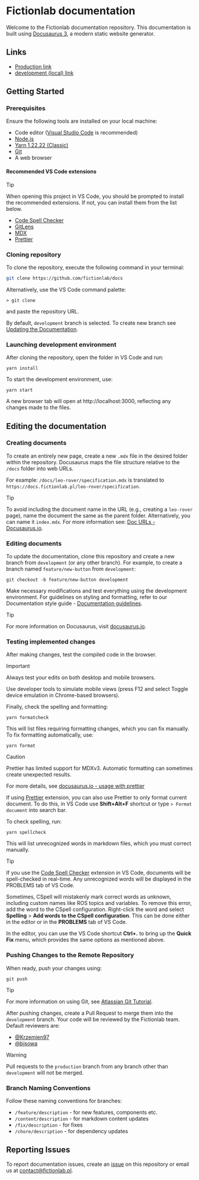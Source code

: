 # Fictionlab documentation

Welcome to the Fictionlab documentation repository. This documentation is built
using [Docusaurus 3](https://docusaurus.io/), a modern static website generator.

## Links

- [Production link](http://docs.fictionlab.pl)
- [development (local) link](http://localhost:3000)

## Getting Started

### Prerequisites

Ensure the following tools are installed on your local machine:

- Code editor ([Visual Studio Code](https://code.visualstudio.com/) is
  recommended)
- [Node.js](https://nodejs.org/en/)
- [Yarn 1.22.22 (Classic)](https://classic.yarnpkg.com/en/)
- [Git](https://git-scm.com/)
- A web browser

#### Recommended VS Code extensions

<!-- prettier-ignore -->
> [!TIP]
> When opening this project in VS Code, you should be prompted to install the recommended extensions. If not, you can install them from the list below.

- [Code Spell Checker](https://marketplace.visualstudio.com/items?itemName=streetsidesoftware.code-spell-checker)
- [GitLens](https://marketplace.visualstudio.com/items?itemName=eamodio.gitlens)
- [MDX](https://marketplace.visualstudio.com/items?itemName=unifiedjs.vscode-mdx)
- [Prettier](https://marketplace.visualstudio.com/items?itemName=esbenp.prettier-vscode)

### Cloning repository

To clone the repository, execute the following command in your terminal:

```sh
git clone https://github.com/fictionlab/docs
```

Alternatively, use the VS Code command palette:

```
> git clone
```

and paste the repository URL.

By default, `development` branch is selected. To create new branch see
[Updating the Documentation](#updating-the-documentation).

### Launching development environment

After cloning the repository, open the folder in VS Code and run:

```
yarn install
```

To start the development environment, use:

```
yarn start
```

A new browser tab will open at http://localhost:3000, reflecting any changes
made to the files.

## Editing the documentation

### Creating documents

To create an entirely new page, create a new `.mdx` file in the desired folder
within the repository. Docusaurus maps the file structure relative to the
`/docs` folder into web URLs.

For example: `/docs/leo-rover/specification.mdx` is translated to
`https://docs.fictionlab.pl/leo-rover/specification`.

<!-- prettier-ignore -->
> [!TIP]
> To avoid including the document name in the URL (e.g., creating a `leo-rover` page), name the document the same as the parent folder.
> Alternatively, you can name it `index.mdx`. For more information see: [Doc URLs - Docusaurus.io](https://docusaurus.io/docs/create-doc#doc-urls).

### Editing documents

To update the documentation, clone this repository and create a new branch from
`development` (or any other branch). For example, to create a branch named
`feature/new-button` from `development`:

```
git checkout -b feature/new-button development
```

Make necessary modifications and test everything using the development
environment. For guidelines on styling and formatting, refer to our
Documentation style guide -
[Documentation guidelines](https://docs.fictionlab.pl/guidelines).

<!-- prettier-ignore -->
> [!TIP]
> For more information on Docusaurus, visit [docusaurus.io](https://docusaurus.io/docs).

### Testing implemented changes

After making changes, test the compiled code in the browser.

<!-- prettier-ignore -->
> [!IMPORTANT]
> Always test your edits on both desktop and mobile browsers.
>
> Use developer tools to simulate mobile views (press F12 and select Toggle device emulation in Chrome-based browsers).

Finally, check the spelling and formatting:

```
yarn formatcheck
```

This will list files requiring formatting changes, which you can fix manually.
To fix formatting automatically, use:

```
yarn format
```

<!-- prettier-ignore -->
> [!CAUTION]
> Prettier has limited support for MDXv3. Automatic formatting can sometimes create unexpected results.
>
> For more details, see [docusaurus.io - usage with prettier](https://docusaurus.io/docs/markdown-features/admonitions#usage-with-prettier)

If using
[Prettier](https://marketplace.visualstudio.com/items?itemName=esbenp.prettier-vscode)
extension, you can also use Prettier to only format current document. To do
this, in VS Code use **Shift+Alt+F** shortcut or type `> Format document` into
search bar.

To check spelling, run:

```
yarn spellcheck
```

This will list unrecognized words in markdown files, which you must correct
manually.

<!-- prettier-ignore -->
> [!TIP]
> If you use the [Code Spell Checker](https://marketplace.visualstudio.com/items?itemName=streetsidesoftware.code-spell-checker)
> extension in VS Code, documents will be spell-checked in real-time. Any unrecognized words will be displayed in the PROBLEMS tab of VS Code.

Sometimes, CSpell will mistakenly mark correct words as unknown, including
custom names like ROS topics and variables. To remove this error, add the word
to the CSpell configuration. Right-click the word and select **Spelling** >
**Add words to the CSpell configuration**. This can be done either in the editor
or in the **PROBLEMS** tab of VS Code.

In the editor, you can use the VS Code shortcut **Ctrl+.** to bring up the
**Quick Fix** menu, which provides the same options as mentioned above.

### Pushing Changes to the Remote Repository

When ready, push your changes using:

```
git push
```

<!-- prettier-ignore -->
> [!TIP]
> For more information on using Git, see [Atlassian Git Tutorial](https://www.atlassian.com/git).

After pushing changes, create a Pull Request to merge them into the
`development` branch. Your code will be reviewed by the Fictionlab team. Default
reviewers are:

- [@Krzemien97](https://github.com/Krzemien97)
- [@bjsowa](https://github.com/bjsowa)

<!-- prettier-ignore -->
> [!WARNING]
> Pull requests to the `production` branch from any branch other than `development` will not be merged.

### Branch Naming Conventions

Follow these naming conventions for branches:

- `/feature/description` - for new features, components etc.
- `/content/description` - for markdown content updates
- `/fix/description` - for fixes
- `/chore/description` - for dependency updates

## Reporting Issues

To report documentation issues, create an
[issue](https://github.com/fictionlab/docs/issues) on this repository or email
us at contact@fictionlab.pl.
